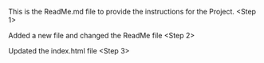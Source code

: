 This is the ReadMe.md file to provide the instructions for the Project. <Step 1>

Added a new file and changed the ReadMe file <Step 2>

Updated the index.html file <Step 3>
